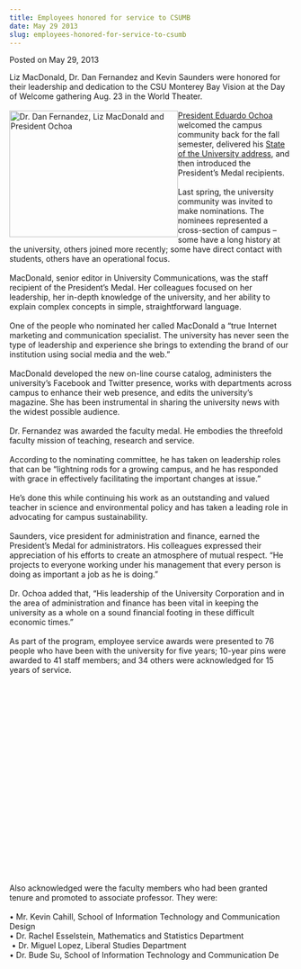```yaml
---
title: Employees honored for service to CSUMB
date: May 29 2013
slug: employees-honored-for-service-to-csumb
---
```


 



<span class="date">Posted on May 29, 2013    </span>
<p>Liz MacDonald, Dr. Dan Fernandez and Kevin Saunders were honored
for their leadership and dedication to the CSU Monterey Bay Vision
at the Day of Welcome gathering Aug. 23 in the World Theater.<br>
<br>
<img alt="Dr. Dan Fernandez, Liz MacDonald and President Ochoa" src="https://news.csumb.edu/sites/default/files/65/attachments/news/images/medal_winner_sm.jpg" style="float:left; width:300px; height:225px"><a href="https://president.csumb.edu/" rel="nofollow">President Eduardo
Ochoa</a> welcomed the campus community back for the fall semester,
delivered his <a href="https://president.csumb.edu/2012-president%E2%80%99s-welcome-address" rel="nofollow">State of the University address</a>, and then
introduced the President&#x2019;s Medal recipients.<br>
<br>
Last spring, the university community was invited to make
nominations. The nominees represented a cross-section of campus &#x2013;
some have a long history at the university, others joined more
recently; some have direct contact with students, others have an
operational focus.<br>
<br>
MacDonald, senior editor in University Communications, was the
staff recipient of the President&#x2019;s Medal. Her colleagues focused on
her leadership, her in-depth knowledge of the university, and her
ability to explain complex concepts in simple, straightforward
language.<br>
<br>
One of the people who nominated her called MacDonald a &#x201C;true
Internet marketing and communication specialist. The university has
never seen the type of leadership and experience she brings to
extending the brand of our institution using social media and the
web.&#x201D;<br>
<br>
MacDonald developed the new on-line course catalog, administers the
university&#x2019;s Facebook and Twitter presence, works with departments
across campus to enhance their web presence, and edits the
university&#x2019;s magazine. She has been instrumental in sharing the
university news with the widest possible audience.<br>
<br>
Dr. Fernandez was awarded the faculty medal. He embodies the
threefold faculty mission of teaching, research and service.<br>
<br>
According to the nominating committee, he has taken on leadership
roles that can be &#x201C;lightning rods for a growing campus, and he has
responded with grace in effectively facilitating the important
changes at issue.&#x201D;<br>
<br>
He&#x2019;s done this while continuing his work as an outstanding and
valued teacher in science and environmental policy and has taken a
leading role in advocating for campus sustainability.<br>
<br>
Saunders, vice president for administration and finance, earned the
President&#x2019;s Medal for administrators. His colleagues expressed
their appreciation of his efforts to create an atmosphere of mutual
respect. &#x201C;He projects to everyone working under his management that
every person is doing as important a job as he is doing.&#x201D;<br>
<br>
Dr. Ochoa added that, &#x201C;His leadership of the University Corporation
and in the area of administration and finance has been vital in
keeping the university as a whole on a sound financial footing in
these difficult economic times.&#x201D;<br>
<br>
As part of the program, employee service awards were presented to
76 people who have been with the university for five years; 10-year
pins were awarded to 41 staff members; and 34 others were
acknowledged for 15 years of service.</br></br></br></br></br></br></br></br></br></br></br></br></br></br></br></br></br></br></br></br></img></br></br></p>
<p>Also acknowledged were the faculty members who had been granted
tenure and promoted to associate professor. They were:<br>
<br>
&#x2022; Mr. Kevin Cahill, School of Information Technology and
Communication Design<br>
&#x2022; Dr. Rachel Esselstein, Mathematics and Statistics
Department<br>
&#x2028;&#x2022; Dr. Miguel Lopez, Liberal Studies Department&#x2028;<br>
&#x2022; Dr. Bude Su, School of Information Technology and Communication
De</br></br></br></br></br></p>
 
